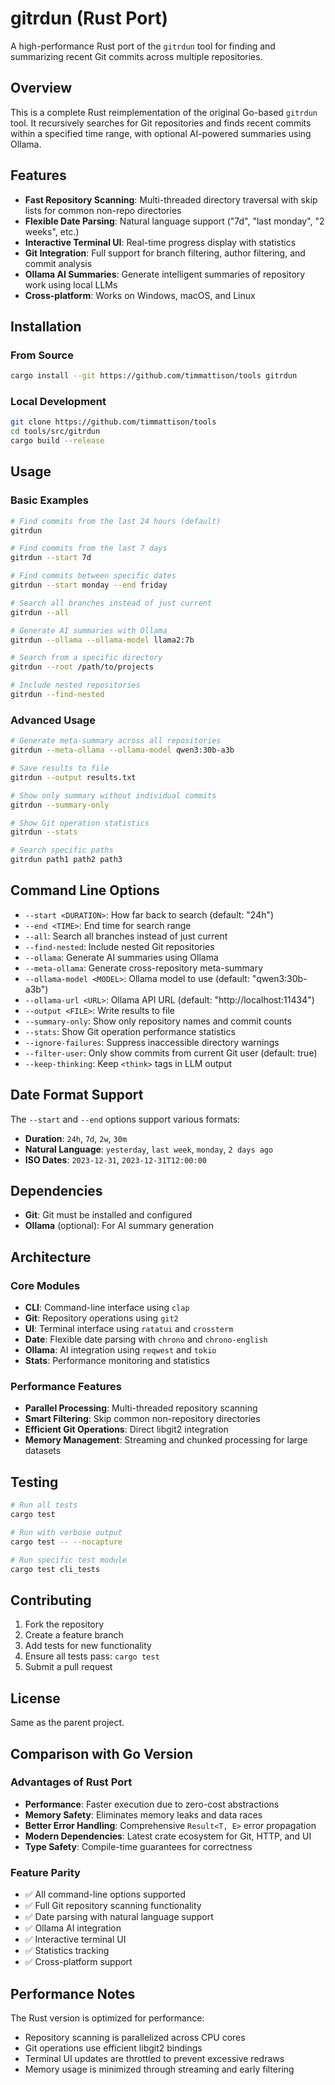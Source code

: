 # gitrdun (Rust Port)

A high-performance Rust port of the `gitrdun` tool for finding and summarizing recent Git commits across multiple repositories.

## Overview

This is a complete Rust reimplementation of the original Go-based `gitrdun` tool. It recursively searches for Git repositories and finds recent commits within a specified time range, with optional AI-powered summaries using Ollama.

## Features

- **Fast Repository Scanning**: Multi-threaded directory traversal with skip lists for common non-repo directories
- **Flexible Date Parsing**: Natural language support ("7d", "last monday", "2 weeks", etc.)  
- **Interactive Terminal UI**: Real-time progress display with statistics
- **Git Integration**: Full support for branch filtering, author filtering, and commit analysis
- **Ollama AI Summaries**: Generate intelligent summaries of repository work using local LLMs
- **Cross-platform**: Works on Windows, macOS, and Linux

## Installation

### From Source

```bash
cargo install --git https://github.com/timmattison/tools gitrdun
```

### Local Development

```bash
git clone https://github.com/timmattison/tools
cd tools/src/gitrdun
cargo build --release
```

## Usage

### Basic Examples

```bash
# Find commits from the last 24 hours (default)
gitrdun

# Find commits from the last 7 days
gitrdun --start 7d

# Find commits between specific dates
gitrdun --start monday --end friday

# Search all branches instead of just current
gitrdun --all

# Generate AI summaries with Ollama
gitrdun --ollama --ollama-model llama2:7b

# Search from a specific directory
gitrdun --root /path/to/projects

# Include nested repositories
gitrdun --find-nested
```

### Advanced Usage

```bash
# Generate meta-summary across all repositories
gitrdun --meta-ollama --ollama-model qwen3:30b-a3b

# Save results to file
gitrdun --output results.txt

# Show only summary without individual commits
gitrdun --summary-only

# Show Git operation statistics
gitrdun --stats

# Search specific paths
gitrdun path1 path2 path3
```

## Command Line Options

- `--start <DURATION>`: How far back to search (default: "24h")
- `--end <TIME>`: End time for search range
- `--all`: Search all branches instead of just current
- `--find-nested`: Include nested Git repositories
- `--ollama`: Generate AI summaries using Ollama
- `--meta-ollama`: Generate cross-repository meta-summary
- `--ollama-model <MODEL>`: Ollama model to use (default: "qwen3:30b-a3b")
- `--ollama-url <URL>`: Ollama API URL (default: "http://localhost:11434")
- `--output <FILE>`: Write results to file
- `--summary-only`: Show only repository names and commit counts
- `--stats`: Show Git operation performance statistics
- `--ignore-failures`: Suppress inaccessible directory warnings
- `--filter-user`: Only show commits from current Git user (default: true)
- `--keep-thinking`: Keep `<think>` tags in LLM output

## Date Format Support

The `--start` and `--end` options support various formats:

- **Duration**: `24h`, `7d`, `2w`, `30m`
- **Natural Language**: `yesterday`, `last week`, `monday`, `2 days ago`
- **ISO Dates**: `2023-12-31`, `2023-12-31T12:00:00`

## Dependencies

- **Git**: Git must be installed and configured
- **Ollama** (optional): For AI summary generation

## Architecture

### Core Modules

- **CLI**: Command-line interface using `clap`
- **Git**: Repository operations using `git2`
- **UI**: Terminal interface using `ratatui` and `crossterm`
- **Date**: Flexible date parsing with `chrono` and `chrono-english`
- **Ollama**: AI integration using `reqwest` and `tokio`
- **Stats**: Performance monitoring and statistics

### Performance Features

- **Parallel Processing**: Multi-threaded repository scanning
- **Smart Filtering**: Skip common non-repository directories
- **Efficient Git Operations**: Direct libgit2 integration
- **Memory Management**: Streaming and chunked processing for large datasets

## Testing

```bash
# Run all tests
cargo test

# Run with verbose output
cargo test -- --nocapture

# Run specific test module
cargo test cli_tests
```

## Contributing

1. Fork the repository
2. Create a feature branch
3. Add tests for new functionality
4. Ensure all tests pass: `cargo test`
5. Submit a pull request

## License

Same as the parent project.

## Comparison with Go Version

### Advantages of Rust Port

- **Performance**: Faster execution due to zero-cost abstractions
- **Memory Safety**: Eliminates memory leaks and data races
- **Better Error Handling**: Comprehensive `Result<T, E>` error propagation
- **Modern Dependencies**: Latest crate ecosystem for Git, HTTP, and UI
- **Type Safety**: Compile-time guarantees for correctness

### Feature Parity

- ✅ All command-line options supported
- ✅ Full Git repository scanning functionality
- ✅ Date parsing with natural language support
- ✅ Ollama AI integration
- ✅ Interactive terminal UI
- ✅ Statistics tracking
- ✅ Cross-platform support

## Performance Notes

The Rust version is optimized for performance:

- Repository scanning is parallelized across CPU cores
- Git operations use efficient libgit2 bindings
- Terminal UI updates are throttled to prevent excessive redraws
- Memory usage is minimized through streaming and early filtering
